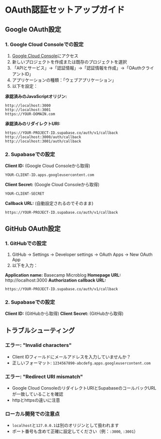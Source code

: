 # OAuth認証セットアップガイド

## Google OAuth設定

### 1. Google Cloud Consoleでの設定

1. [Google Cloud Console](https://console.cloud.google.com/)にアクセス
2. 新しいプロジェクトを作成または既存のプロジェクトを選択
3. 「APIとサービス」→「認証情報」→「認証情報を作成」→「OAuthクライアントID」
4. アプリケーションの種類：「ウェブアプリケーション」
5. 以下を設定：

**承認済みのJavaScriptオリジン:**
```
http://localhost:3000
http://localhost:3001
https://YOUR-DOMAIN.com
```

**承認済みのリダイレクトURI:**
```
https://YOUR-PROJECT-ID.supabase.co/auth/v1/callback
http://localhost:3000/auth/callback
http://localhost:3001/auth/callback
```

### 2. Supabaseでの設定

**Client ID:** (Google Cloud Consoleから取得)
```
YOUR-CLIENT-ID.apps.googleusercontent.com
```

**Client Secret:** (Google Cloud Consoleから取得)
```
YOUR-CLIENT-SECRET
```

**Callback URL:** (自動設定されるのでそのまま)
```
https://YOUR-PROJECT-ID.supabase.co/auth/v1/callback
```

## GitHub OAuth設定

### 1. GitHubでの設定

1. GitHub → Settings → Developer settings → OAuth Apps → New OAuth App
2. 以下を入力：

**Application name:** Basecamp Microblog
**Homepage URL:** http://localhost:3000
**Authorization callback URL:** 
```
https://YOUR-PROJECT-ID.supabase.co/auth/v1/callback
```

### 2. Supabaseでの設定

**Client ID:** (GitHubから取得)
**Client Secret:** (GitHubから取得)

## トラブルシューティング

### エラー: "Invalid characters"
- Client IDフィールドにメールアドレスを入力していませんか？
- 正しいフォーマット: `1234567890-abcdefg.apps.googleusercontent.com`

### エラー: "Redirect URI mismatch"
- Google Cloud ConsoleのリダイレクトURIとSupabaseのコールバックURLが一致していることを確認
- httpとhttpsの違いに注意

### ローカル開発での注意点
- `localhost`と`127.0.0.1`は別のオリジンとして扱われます
- ポート番号も含めて正確に設定してください（例：`:3000`, `:3001`）